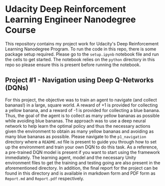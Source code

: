 # Udacity Deep Reinforcement Learning Engineer Nanodegree Course


This repository contains my project work for Udacity's Deep Reinforcement Learning Nanodegree Program.  To run the code in this repo, there is some package setup required.  Please go to the `setup.ipynb` notebook file and run the cells to get started.  The notebook relies on the `python` directory in this repo so please ensure this is present before running the notebook.

## Project #1 - Navigation using Deep Q-Networks (DQNs)

For this project, the objective was to train an agent to navigate (and collect bananas!) in a large, square world.  A reward of +1 is provided for collecting a yellow banana, and a reward of -1 is provided for collecting a blue banana.  Thus, the goal of the agent is to collect as many yellow bananas as possible while avoiding blue bananas.  The approach was to use a deep neural network to help learn the optimal policy and thus the necessary actions given the environment to obtain as many yellow bananas and avoiding as many blue bananas as possible.  Please navigate to the `p1_navigation` directory where a `README.md` file is present to guide you through how to set up the environment and train your own DQN to do this task.  As a reference, a pre-trained DQN model is present if you want to start using the framework immediately.  The learning agent, model and the necessary Unity environment files to get the training and testing going are also present in the aforementioned directory.  In addition, the final report for the project can be found in this directory and is available in markdown form and PDF form as `Report.md` and `Report.pdf` respectively.

